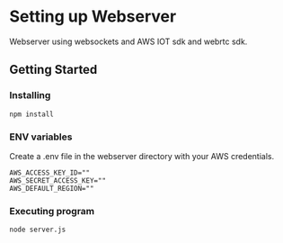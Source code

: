 # Setting up Webserver

Webserver using websockets and AWS IOT sdk and webrtc sdk.

## Getting Started

### Installing

```
npm install
```

### ENV variables

Create a .env file in the webserver directory with your AWS credentials.
```
AWS_ACCESS_KEY_ID=""
AWS_SECRET_ACCESS_KEY=""
AWS_DEFAULT_REGION=""
```

### Executing program

```
node server.js
```
